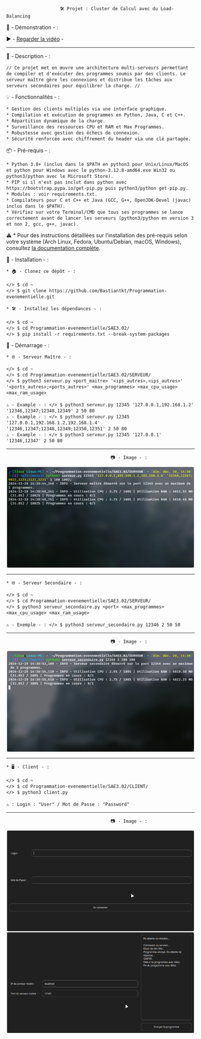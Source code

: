 					    🛠️ Projet : Cluster de Calcul avec du Load-Balancing

🎥 - Démonstration - : 
	
 ▶️ - [Regarder la vidéo](https://drive.google.com/file/d/1bKXcfdShKR9zl6xLlGAzUsQhfO8umSdE/preview) -

-------------------------------------------------------------------------------------------------------------------------------	

📜 - Description - :

	// Ce projet met en œuvre une architecture multi-serveurs permettant de compiler et d'exécuter des programmes soumis par des clients. Le serveur maître gère les connexions et distribue les tâches aux serveurs secondaires pour équilibrer la charge. //

💡 - Fonctionnalités - :

	* Gestion des clients multiples via une interface graphique.
	* Compilation et exécution de programmes en Python, Java, C et C++.
	* Répartition dynamique de la charge.
	* Surveillance des ressources CPU et RAM et Max Programmes.
	* Robustesse avec gestion des échecs de connexion.
	* Sécurité renforcée avec chiffrement du header via une clé partagée.

📦 - Pré-requis - :

	* Python 3.8+ (inclus dans le $PATH en python3 pour Unix/Linux/MacOS et python pour Windows avec le python-3.12.8-amd64.exe Win32 ou python3/python avec le Microsoft Store).
	* PIP si il n'est pas inclut dans python avec https://bootstrap.pypa.io/get-pip.py puis python3/python get-pip.py.
	* Modules : voir requirements.txt.
	* Compilateurs pour C et C++ et Java (GCC, G++, OpenJDK-Devel (javac) inclus dans le $PATH).
	* Vérifiez sur votre Terminal/CMD que tous ses programmes se lance correctement avant de lancer les serveurs (python3/python en version 3 et non 2, gcc, g++, javac).

⚠️ * Pour des instructions détaillées sur l'installation des pré-requis selon votre système (Arch Linux, Fedora, Ubuntu/Debian, macOS, Windows), consultez [la documentation complète](INSTALL.md).

🔧 - Installation - :

	* 🏠 - Clonez ce dépôt - :
	
	</> $ cd ~
	</> $ git clone https://github.com/Bastiantkt/Programmation-evenementielle.git

	* 🛠 - Installez les dépendances - :
	
	</> $ cd ~
	</> $ cd Programmation-evenementielle/SAE3.02/
	</> $ pip install -r requirements.txt --break-system-packages

🚀 - Démarrage - :

	* 🌐 - Serveur Maître - :
	
	</> $ cd ~
	</> $ cd Programmation-evenementielle/SAE3.02/SERVEUR/
	</> $ python3 serveur.py <port_maitre> '<ips_autres>,<ips_autres>' '<ports_autres>;<ports_autres>' <max_programmes> <max_cpu_usage> <max_ram_usage>

	⚠️ - Example - : </> $ python3 serveur.py 12345 '127.0.0.1,192.168.1.2' '12346,12347;12348,12349' 2 50 80
	⚠️ - Example - : </> $ python3 serveur.py 12345 '127.0.0.1,192.168.1.2,192.168.1.4' '12346,12347;12348,12349;12350,12351' 2 50 80
	⚠️ - Example - : </> $ python3 serveur.py 12345 '127.0.0.1' '12346,12347' 2 50 80

-------------------------------------------------------------------------------------------------------------------------------

					                       📷 - Image - :
<p align="center"> 
<img src="IMAGES/Screenshot2.png" alt="Aperçu de l'application" width="500">
</p>

-------------------------------------------------------------------------------------------------------------------------------	
	
	* 🌐 - Serveur Secondaire - :
	
	</> $ cd ~
	</> $ cd Programmation-evenementielle/SAE3.02/SERVEUR/
	</> $ python3 serveur_secondaire.py <port> <max_programmes> <max_cpu_usage> <max_ram_usage>

	⚠️ - Exemple - : </> $ python3 serveur_secondaire.py 12346 2 50 50
						    
-------------------------------------------------------------------------------------------------------------------------------

					                       📷 - Image - :
<p align="center"> 
<img src="IMAGES/Screenshot3.png" alt="Aperçu de l'application" width="500">
</p>

-------------------------------------------------------------------------------------------------------------------------------	
						    
	* 🖥 - Client - :
	
	</> $ cd ~
	</> $ cd Programmation-evenementielle/SAE3.02/CLIENT/
	</> $ python3 client.py

	⚠️ : Login : "User" / Mot de Passe : "Password"

-------------------------------------------------------------------------------------------------------------------------------
					                       📷 - Image - :
<p align="center">  
  <img src="IMAGES/Screenshot4.png" alt="Image 1" width="500">
  <img src="IMAGES/Screenshot1.png" alt="Image 2" width="500">
</p>



	